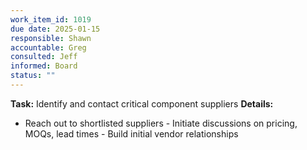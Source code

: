 ```yaml
---
work_item_id: 1019
due date: 2025-01-15
responsible: Shawn
accountable: Greg
consulted: Jeff
informed: Board
status: ""
---
```


**Task:** Identify and contact critical component suppliers
**Details:**
- Reach out to shortlisted suppliers - Initiate discussions on pricing, MOQs, lead times - Build initial vendor relationships
